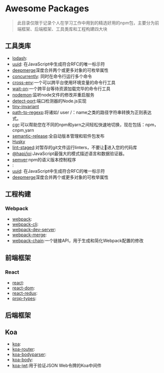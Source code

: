 # Awesome Packages
> 此目录仅限于记录个人在学习工作中用到的精选好用的npm包，主要分为前端框架、后端框架、工具类库和工程构建四大块

## 工具类库
- [lodash](https://www.npmjs.com/package/lodash):
- [uuid](https://github.com/kelektiv/node-uuid): 在JavaScript中生成符合RFC的唯一标示符
- [deepmerge](https://github.com/TehShrike/deepmerge)深度合并两个或更多对象的可枚举属性
- [concurrently](https://github.com/kimmobrunfeldt/concurrently): 同时在命令行运行多个命令
- [cross-env](https://github.com/kentcdodds/cross-env):一个可以跨平台使用环境变量的命令行工具
- [wait-on](https://github.com/jeffbski/wait-on):一个跨平台等待资源加载完毕的命令行工具
- [nodemon](https://github.com/remy/nodemon):监听node文件的修改并重启服务
- [detect-port](https://github.com/node-modules/detect-port):端口检测器的Node.js实现
- [tiny-invariant](https://github.com/alexreardon/tiny-invariant#readme)
- [path-to-regexp](https://github.com/pillarjs/path-to-regexp):将诸如/ user /：name之类的路径字符串转换为正则表达式。
- [cgr](https://github.com/daysai/cgr):可以帮助您在不同的npm和yarn之间轻松快速地切换，现在包括：npm，cnpm,yarn
- [semantic-release](https://github.com/semantic-release/semantic-release):全自动版本管理和软件包发布
- [Husky](https://www.npmjs.com/package/husky)
- [lint-staged](https://www.npmjs.com/package/lint-staged):对暂存的git文件运行linters，不要让💩进入您的代码库
- [@hapi/joi](https://www.npmjs.com/package/@hapi/joi):JavaScript最强大的模式描述语言和数据验证器。
- [semver](https://github.com/npm/node-semver):npm的语义版本控制程序
- []():
- [uuid](https://github.com/kelektiv/node-uuid): 在JavaScript中生成符合RFC的唯一标示符
- [deepmerge](https://github.com/TehShrike/deepmerge)深度合并两个或更多对象的可枚举属性

## 工程构建
### Webpack
- [webpack](https://www.npmjs.com/package/webpack):
- [webpack-cli](https://www.npmjs.com/package/webpack-cli):
- [webpack-dev-server](https://www.npmjs.com/package/webpack-dev-server):
- [webpack-merge](https://www.npmjs.com/package/webpack-merge):
- [webpack-chain](https://github.com/Yatoo2018/webpack-chain/tree/zh-cmn-Hans):一个链接API，用于生成和简化Webpack配置的修改
## 前端框架

### React
- [react](https://www.npmjs.com/package/react):
- [react-dom](https://www.npmjs.com/package/react-dom):
- [react-redux](https://www.npmjs.com/package/react-redux):
- [prop-types](https://www.npmjs.com/package/prop-types):


## 后端框架
## Koa
- [koa](https://www.npmjs.com/package/koa):
- [koa-router](https://www.npmjs.com/package/koa-router):
- [koa-bodyparser](https://www.npmjs.com/package/koa-bodyparser):
- [koa-body](https://www.npmjs.com/package/koa-body):
- [koa-jwt](https://github.com/koajs/jwt):用于验证JSON Web令牌的Koa中间件


